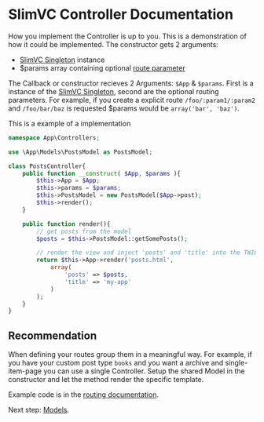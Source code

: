 # SlimVC Controller Documentation

How you implement the Controller is up to you. This is a demonstration of how it could be implemented.
The constructor gets 2 arguments: 

- [SlimVC Singleton](https://github.com/moolen/SlimVC-documentation/tree/master/slimvc.md) instance
- $params array containing optional [route parameter](https://github.com/moolen/SlimVC-documentation/tree/master/routing.md)

The Callback or constructor recieves 2 Arguments: `$App` & `$params`.
First is a instance of the [SlimVC Singleton](https://github.com/moolen/SlimVC-documentation/tree/master/slimvc.md), second are the optional routing parameters. For example, if you create a explicit route `/foo/:param1/:param2` and `/foo/bar/baz` is requested $params would be `array('bar', 'baz')`.

This is a example of a implementation

```PHP
namespace App\Controllers;

use \App\Models\PostsModel as PostsModel;

class PostsController{
	public function __construct( $App, $params ){
		$this->App = $App;
		$this->params = $params;
		$this->PostsModel = new PostsModel($App->post);
		$this->render();
	}

	public function render(){
		// get posts from the model
		$posts = $this->PostsModel::getSomePosts();

		// render the view and inject 'posts' and 'title' into the TWIG view.
		return $this->App->render('posts.html',
			array(
				'posts' => $posts,
				'title' => 'my-app'
			)
		);
	}
}

```

## Recommendation

When defining your routes group them in a meaningful way. For example, if you have your custom post type `books` and you want a archive and single-item-page you can use a single Controller. Setup the shared Model in the constructor and let the method render the specific template.

Example code is in the [routing documentation](https://github.com/moolen/SlimVC-documentation/tree/master/routing.md).

Next step: [Models](https://github.com/moolen/SlimVC-documentation/tree/master/models.md).